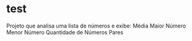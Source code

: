# test
Projeto que analisa uma lista de números e exibe:
Média
Maior Número
Menor Número
Quantidade de Números Pares
